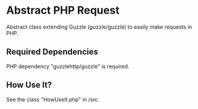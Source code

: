 # Abstract PHP Request
Abstract class extending Guzzle (guzzle/guzzle) to easily make requests in PHP.

## Required Dependencies
PHP dependency "guzzlehttp/guzzle" is required.

## How Use It?
See the class "HowUseIt.php" in /src.